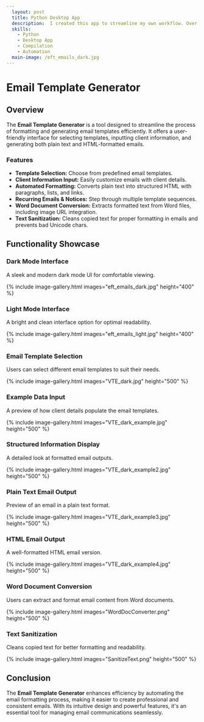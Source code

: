 ```yaml
---
  layout: post
  title: Python Desktop App
  description:  I created this app to streamline my own workflow. Over the course of the next 2 years it grew into a multifunctional productivity app.
  skills: 
    - Python
    - Desktop App
    - Compilation
    - Automation
  main-image: /eft_emails_dark.jpg
---
```



# Email Template Generator

## Overview

The **Email Template Generator** is a tool designed to streamline the process of formatting and generating email templates efficiently. It offers a user-friendly interface for selecting templates, inputting client information, and generating both plain text and HTML-formatted emails.

### Features

- **Template Selection:** Choose from predefined email templates.
- **Client Information Input:** Easily customize emails with client details.
- **Automated Formatting:** Converts plain text into structured HTML with paragraphs, lists, and links.
- **Recurring Emails & Notices:** Step through multiple template sequences.
- **Word Document Conversion:** Extracts formatted text from Word files, including image URL integration.
- **Text Sanitization:** Cleans copied text for proper formatting in emails and prevents bad Unicode chars.

## Functionality Showcase

### Dark Mode Interface

A sleek and modern dark mode UI for comfortable viewing.

{% include image-gallery.html images="eft_emails_dark.jpg" height="400" %}

### Light Mode Interface

A bright and clean interface option for optimal readability.

{% include image-gallery.html images="eft_emails_light.jpg" height="400" %}

### Email Template Selection

Users can select different email templates to suit their needs.

{% include image-gallery.html images="VTE_dark.jpg" height="500" %}

### Example Data Input

A preview of how client details populate the email templates.

{% include image-gallery.html images="VTE_dark_example.jpg" height="500" %}

### Structured Information Display

A detailed look at formatted email outputs.

{% include image-gallery.html images="VTE_dark_example2.jpg" height="500" %}

### Plain Text Email Output

Preview of an email in a plain text format.

{% include image-gallery.html images="VTE_dark_example3.jpg" height="500" %}

### HTML Email Output

A well-formatted HTML email version.

{% include image-gallery.html images="VTE_dark_example4.jpg" height="500" %}

### Word Document Conversion

Users can extract and format email content from Word documents.

{% include image-gallery.html images="WordDocConverter.png" height="500" %}

### Text Sanitization

Cleans copied text for better formatting and readability.

{% include image-gallery.html images="SanitizeText.png" height="500" %}

## Conclusion

The **Email Template Generator** enhances efficiency by automating the email formatting process, making it easier to create professional and consistent emails. With its intuitive design and powerful features, it's an essential tool for managing email communications seamlessly.
